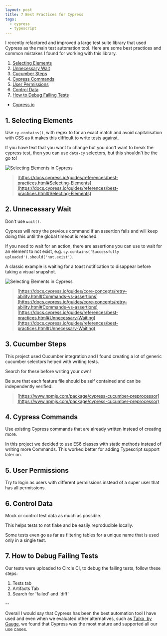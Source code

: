 ```yaml
---
layout: post
title: 7 Best Practices for Cypress
tags:
  - cypress
  - typescript
---
```


I recently refactored and improved a large test suite library that used Cypress as the main test automation tool.
Here are some best practices and common mistakes I found for working with this library.

1. [Selecting Elements](#1-selecting-elements)
2. [Unnecessary Wait](#2-unnecessary-wait)
3. [Cucumber Steps](#3-cucumber-steps)
4. [Cypress Commands](#4-cypress-commands)
5. [User Permissions](#5-user-permissions)
6. [Control Data](#6-control-data)
7. [How to Debug Failing Tests](#7-how-to-debug-failing-tests)


- [Cypress.io](https://www.cypress.io/)

## 1. Selecting Elements

Use `cy.contains()`, with regex to for an exact match and avoid capitalisation with CSS as it makes this difficult to write tests against.

If you have text that you want to change but you don't want to break the cypress test, then you can use `data-cy` selectors, but this shouldn't be the go to!

![Selecting Elements in Cypress]({{site.baseurl}}/img/cypress-1.png)
> [https://docs.cypress.io/guides/references/best-practices.html#Selecting-Elements](https://docs.cypress.io/guides/references/best-practices.html#Selecting-Elements)

## 2. Unnecessary Wait

Don't use `wait()`.

Cypress will retry the previous command if an assertion fails and will keep doing this until the global timeout is reached.

If you need to wait for an action, there are assertions you can use to wait for an element to not exist, e.g. `cy.contains('Successfully uploaded').should('not.exist')`.

A classic example is waiting for a toast notification to disappear before taking a visual snapshot.

![Selecting Elements in Cypress]({{site.baseurl}}/img/cypress-2.png)

> [https://docs.cypress.io/guides/core-concepts/retry-ability.html#Commands-vs-assertions](https://docs.cypress.io/guides/core-concepts/retry-ability.html#Commands-vs-assertions)
> [https://docs.cypress.io/guides/references/best-practices.html#Unnecessary-Waiting](https://docs.cypress.io/guides/references/best-practices.html#Unnecessary-Waiting)

## 3. Cucumber Steps
This project used Cucumber integration and I found creating a lot of generic cucumber selectors helped with writing tests.

Search for these before writing your own!

Be sure that each feature file should be self contained and can be independently verified.

> [https://www.npmjs.com/package/cypress-cucumber-preprocessor](https://www.npmjs.com/package/cypress-cucumber-preprocessor)

## 4. Cypress Commands

Use existing Cypress commands that are already written instead of creating more.

In this project we decided to use ES6 classes with static methods instead of writing more Commands. This worked better for adding Typescript support later on.

## 5. User Permissions

Try to login as users with different permissions instead of a super user that has all permissions.

## 6. Control Data

Mock or control test data as much as possible.

This helps tests to not flake and be easily reproducible locally.

Some tests even go as far as filtering tables for a unique name that is used only in a single test.

## 7. How to Debug Failing Tests

Our tests were uploaded to Circle CI, to debug the failing tests, follow these steps:

1. Tests tab
2. Artifacts Tab
3. Search for 'failed' and 'diff'


--

Overall I would say that Cypress has been the best automation tool I have used and even when we evaluated other alternatives, such as [Taiko, by Gauge](https://github.com/getgauge/taiko), we found that Cypress was the most mature and supported all our use cases.
